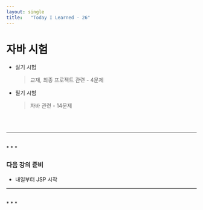 ```yaml
---
layout: single
title:   "Today I Learned - 26"
---
```


# 자바 시험
  * 실기 시험
    > 교재, 최종 프로젝트 관련 - 4문제
  * 필기 시험
    > 자바 관련 - 14문제

<br>
<br>

* * *
<br>
* * *

### 다음 강의 준비
  * 내일부터 JSP 시작

* * *
<br>
* * *

